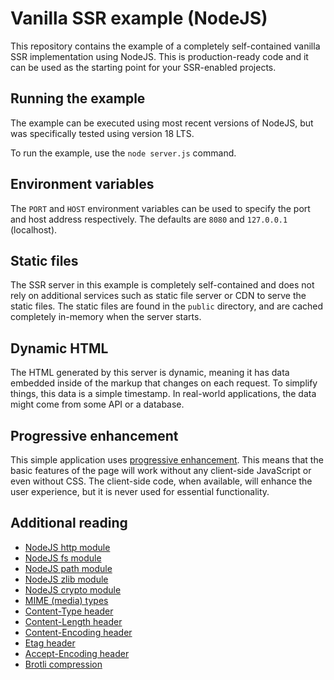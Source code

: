 # Vanilla SSR example (NodeJS)

This repository contains the example of a completely self-contained vanilla SSR 
implementation using NodeJS. This is production-ready code and it can be used 
as the starting point for your SSR-enabled projects.

## Running the example

The example can be executed using most recent versions of NodeJS, but was 
specifically tested using version 18 LTS.

To run the example, use the `node server.js` command.

## Environment variables

The `PORT` and `HOST` environment variables can be used to specify the port 
and host address respectively. The defaults are `8080` and `127.0.0.1` 
(localhost).

## Static files

The SSR server in this example is completely self-contained and does not 
rely on additional services such as static file server or CDN to serve the 
static files. The static files are found in the `public` directory, and are 
cached completely in-memory when the server starts.

## Dynamic HTML

The HTML generated by this server is dynamic, meaning it has data embedded 
inside of the markup that changes on each request. To simplify things, this data
is a simple timestamp. In real-world applications, the data might come from some
API or a database.

## Progressive enhancement

This simple application uses 
[progressive enhancement](https://developer.mozilla.org/en-US/docs/Glossary/Progressive_Enhancement). 
This means that the basic features of the page will work without any 
client-side JavaScript or even without CSS. The client-side code, when 
available, will enhance the user experience, but it is never used for essential 
functionality.

## Additional reading

- [NodeJS http module](https://nodejs.org/docs/latest-v18.x/api/http.html)
- [NodeJS fs module](https://nodejs.org/docs/latest-v18.x/api/fs.html)
- [NodeJS path module](https://nodejs.org/docs/latest-v18.x/api/path.html)
- [NodeJS zlib module](https://nodejs.org/docs/latest-v18.x/api/zlib.html)
- [NodeJS crypto module](https://nodejs.org/docs/latest-v18.x/api/crypto.html)
- [MIME (media) types](https://developer.mozilla.org/en-US/docs/Web/HTTP/Basics_of_HTTP/MIME_Types)
- [Content-Type header](https://developer.mozilla.org/en-US/docs/Web/HTTP/Headers/Content-Type)
- [Content-Length header](https://developer.mozilla.org/en-US/docs/Web/HTTP/Headers/Content-Length)
- [Content-Encoding header](https://developer.mozilla.org/en-US/docs/Web/HTTP/Headers/Content-Encoding)
- [Etag header](https://developer.mozilla.org/en-US/docs/Web/HTTP/Headers/ETag)
- [Accept-Encoding header](https://developer.mozilla.org/en-US/docs/Web/HTTP/Headers/Accept-Encoding)
- [Brotli compression](https://en.wikipedia.org/wiki/Brotli)
